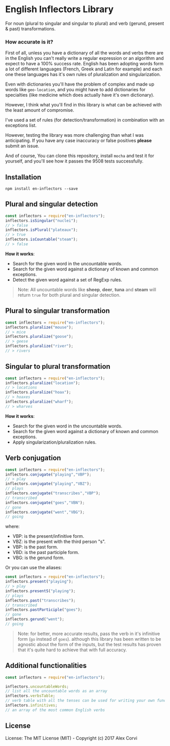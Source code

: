 # English Inflectors Library
For noun (plural to singular and singular to plural) and verb (gerund, present & past) transformations.

### How accurate is it?

First of all, unless you have a dictionary of all the words and verbs there are in the English you can't really write a regular expression or an algorithm and expect to have a 100% success rate. English has been adopting words form a lot of different languages (French, Greek and Latin for example) and each one these languages has it's own rules of pluralization and singularization.

Even with dictionaries you'll have the problem of complex and made up words like `geo-location`, and you might have to add dictionaries for specialties (like medicine which does actually have it's own dictionary). 

However, I think what you'll find in this library is what can be achieved with the least amount of compromise.

I've used a set of rules (for detection/transformation) in combination with an exceptions list.

However, testing the library was more challenging than what I was anticipating. If you have any case inaccuracy or false positives **please** submit an issue.

And of course, You can clone this repository, install `mocha` and test it for yourself, and you'll see how it passes the 9508 tests successfully.


## Installation

```
npm install en-inflectors --save
```


## Plural and singular detection

```javascript
const inflectors = require("en-inflectors");
inflectors.isSingular("nuclei");
// > false
inflectors.isPlural("plateaux");
// > true
inflectors.isCountable("steam");
// > false
```

**How it works**:
- Search for the given word in the uncountable words.
- Search for the given word against a dictionary of known and common exceptions.
- Detect the given word against a set of RegExp rules.

> Note: All uncountable words like **sheep**, **deer**, **tuna** and **steam** will return `true` for both plural and singular detection.

## Plural to singular transformation

```javascript
const inflectors = require("en-inflectors");
inflectors.pluralize("mouse");
// > mice
inflectors.pluralize("goose");
// > geese
inflectors.pluralize("river");
// > rivers
```

## Singular to plural transformation
```javascript
const inflectors = require("en-inflectors");
inflectors.pluralize("location");
// > locations
inflectors.pluralize("hoax");
// > hoaxes
inflectors.pluralize("wharf");
// > wharves
```

**How it works**:
- Search for the given word in the uncountable words.
- Search for the given word against a dictionary of known and common exceptions.
- Apply singularization/pluralization rules.


## Verb conjugation

```javascript
const inflectors = require("en-inflectors");
inflectors.conjugate("playing","VBP");
// > play
inflectors.conjugate("playing","VBZ");
// plays
inflectors.conjugate("transcribes","VBP");
// transcribed
inflectors.conjugate("goes","VBN");
// gone
inflectors.conjugate("went","VBG");
// going
```

where:

- VBP: is the present/infinitive form.
- VBZ: is the present with the third person "s".
- VBP: is the past form.
- VBD: is the past participle form.
- VBG: is the gerund form.

Or you can use the aliases:

```javascript
const inflectors = require("en-inflectors");
inflectors.present("playing");
// > play
inflectors.presentS("playing");
// plays
inflectors.past("transcribes");
// transcribed
inflectors.pastParticiple("goes");
// gone
inflectors.gerund("went");
// going
```


> Note: for better, more accurate results, pass the verb in it's infinitive form (`go` instead of `goes`). although this library has been written to be agnostic about the form of the inputs, but the test results has proven that it's quite hard to achieve that with full accuracy.


## Additional functionalities

```javascript
const inflectors = require("en-inflectors");

inflectors.uncountableWords;
// list all the uncountable words as an array
inflectors.verbsTable;
// verb table with all the tenses can be used for writing your own functionalities
inflectors.infinitives;
// an array of the most common English verbs
```

## License

License: The MIT License (MIT) - Copyright (c) 2017 Alex Corvi